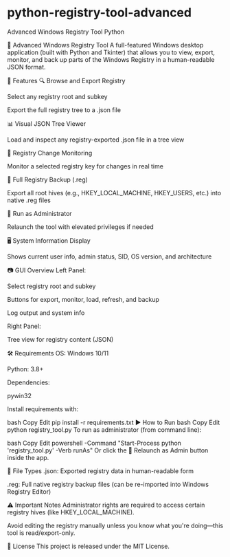 # python-registry-tool-advanced
Advanced Windows Registry Tool Python

🧰 Advanced Windows Registry Tool
A full-featured Windows desktop application (built with Python and Tkinter) that allows you to view, export, monitor, and back up parts of the Windows Registry in a human-readable JSON format.

🚀 Features
🔍 Browse and Export Registry

Select any registry root and subkey

Export the full registry tree to a .json file

📊 Visual JSON Tree Viewer

Load and inspect any registry-exported .json file in a tree view

🔔 Registry Change Monitoring

Monitor a selected registry key for changes in real time

💾 Full Registry Backup (.reg)

Export all root hives (e.g., HKEY_LOCAL_MACHINE, HKEY_USERS, etc.) into native .reg files

🔐 Run as Administrator

Relaunch the tool with elevated privileges if needed

🖥 System Information Display

Shows current user info, admin status, SID, OS version, and architecture

📷 GUI Overview
Left Panel:

Select registry root and subkey

Buttons for export, monitor, load, refresh, and backup

Log output and system info

Right Panel:

Tree view for registry content (JSON)

🛠 Requirements
OS: Windows 10/11

Python: 3.8+

Dependencies:

pywin32

Install requirements with:

bash
Copy
Edit
pip install -r requirements.txt
▶️ How to Run
bash
Copy
Edit
python registry_tool.py
To run as administrator (from command line):

bash
Copy
Edit
powershell -Command "Start-Process python 'registry_tool.py' -Verb runAs"
Or click the 🔐 Relaunch as Admin button inside the app.

📂 File Types
.json: Exported registry data in human-readable form

.reg: Full native registry backup files (can be re-imported into Windows Registry Editor)

⚠️ Important Notes
Administrator rights are required to access certain registry hives (like HKEY_LOCAL_MACHINE).

Avoid editing the registry manually unless you know what you're doing—this tool is read/export-only.

📄 License
This project is released under the MIT License.


